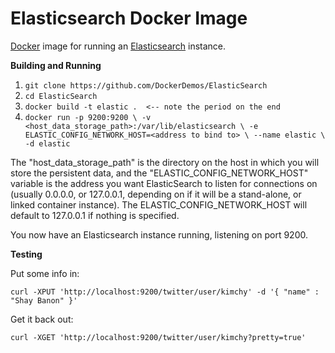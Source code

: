 Elasticsearch Docker Image
==========================

[Docker](http://docker.io) image for running an [Elasticsearch](https://www.elastic.co/products/elasticsearch) instance.

__Building and Running__

1. `git clone https://github.com/DockerDemos/ElasticSearch`
2. `cd ElasticSearch`
3. `docker build -t elastic .  <-- note the period on the end`
4. `docker run -p 9200:9200 \
               -v <host_data_storage_path>:/var/lib/elasticsearch \
	       -e ELASTIC_CONFIG_NETWORK_HOST=<address to bind to> \
	       --name elastic \
	       -d elastic`

The "host\_data\_storage\_path" is the directory on the host in which you will store the persistent data, and the "ELASTIC\_CONFIG\_NETWORK\_HOST" variable is the address you want ElasticSearch to listen for connections on \(usually 0.0.0.0, or 127.0.0.1, depending on if it will be a stand-alone, or linked container instance\). The ELASTIC\_CONFIG\_NETWORK\_HOST will default to 127.0.0.1 if nothing is specified.

You now have an Elasticsearch instance running, listening on port 9200.

__Testing__

Put some info in:

    curl -XPUT 'http://localhost:9200/twitter/user/kimchy' -d '{ "name" : "Shay Banon" }'

Get it back out:

    curl -XGET 'http://localhost:9200/twitter/user/kimchy?pretty=true'

